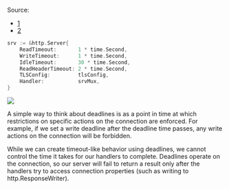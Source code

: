 Source:
 
 - [1](https://ieftimov.com/post/make-resilient-golang-net-http-servers-using-timeouts-deadlines-context-cancellation/)
 - [2](https://blog.cloudflare.com/the-complete-guide-to-golang-net-http-timeouts/)

```go
srv := &http.Server{
    ReadTimeout:       1 * time.Second,
    WriteTimeout:      1 * time.Second,
    IdleTimeout:       30 * time.Second,
    ReadHeaderTimeout: 2 * time.Second,
    TLSConfig:         tlsConfig,
    Handler:           srvMux,
}
```

![](https://ieftimov.com/make-resilient-golang-net-http-servers-using-timeouts-deadlines-context-cancellation/request-lifecycle-timeouts.png)

A simple way to think about deadlines is as a point in time at which restrictions on specific actions on the connection are enforced. For example, if we set a write deadline after the deadline time passes, any write actions on the connection will be forbidden.

While we can create timeout-like behavior using deadlines, we cannot control the time it takes for our handlers to complete. Deadlines operate on the connection, so our server will fail to return a result only after the handlers try to access connection properties (such as writing to http.ResponseWriter).

